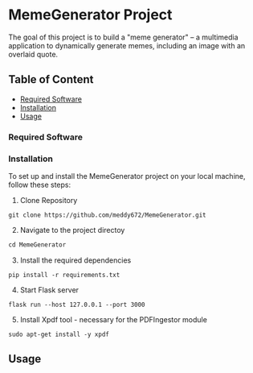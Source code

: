 # MemeGenerator Project
The goal of this project is to build a "meme generator" – a multimedia application to dynamically generate memes, including an image with an overlaid quote.

## Table of Content
* [Required Software]()
* [Installation]()
* [Usage]()

### Required Software

### Installation
To set up and install the MemeGenerator project on your local machine, follow these steps:
1. Clone Repository
```
git clone https://github.com/meddy672/MemeGenerator.git
```
2. Navigate to the project directoy
```javascript
cd MemeGenerator
```
3. Install the required dependencies
```
pip install -r requirements.txt
```
4. Start Flask server
```
flask run --host 127.0.0.1 --port 3000
```
5. Install Xpdf tool - necessary for the PDFIngestor module
```
sudo apt-get install -y xpdf
```

## Usage



